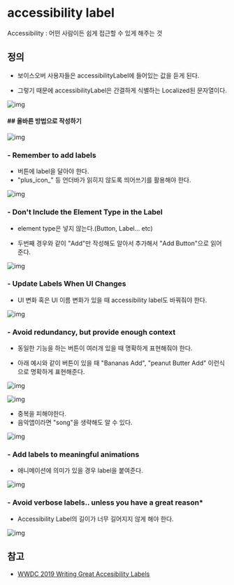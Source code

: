 # accessibility label

Accessibility : 어떤 사람이든 쉽게 접근할 수 있게 해주는 것



## 정의

- 보이스오버 사용자들은 accessibilityLabel에 들어있는 값을 듣게 된다. 

- 그렇기 때문에 accessibilityLabel은 간결하게 식별하는 Localized된 문자열이다. 



![img](https://blog.kakaocdn.net/dn/yta4o/btq5G17P5Fy/dMS7bSWHJyI0J5f7AxBun1/img.png)

  

#### ## 올바른 방법으로 작성하기

![img](https://blog.kakaocdn.net/dn/cqOBOW/btq5KQROoeK/CBfAKze2cWoZpIgXou3QQk/img.png)

 

### - Remember to add labels

- 버튼에 label을 달아야 한다.
-  "plus_icon_" 등 언더바가 읽히지 않도록 띄어쓰기를 활용해야 한다.

 

![img](https://blog.kakaocdn.net/dn/QHV4n/btq5DaYC0h0/GK8i39kYnJncsuZviG54T1/img.png)



### - Don't Include the Element Type in the Label

- element type은 넣지 않는다.(Button, Label... etc)

- 두번째 경우와 같이 "Add"만 작성해도 알아서 추가해서 "Add Button"으로 읽어준다. 

 

![img](https://blog.kakaocdn.net/dn/srOlV/btq5FdBcGa1/W72ZJXP65kFiKenkBxAwnK/img.png)



### - Update Labels When UI Changes

- UI 변화 혹은 UI 이름 변화가 있을 때 accessibility label도 바꿔줘야 한다.



![img](https://blog.kakaocdn.net/dn/mCkvh/btq5C96xHmj/0bGRMQ1KtPBdJcw9MFwxkK/img.png)



 

### - Avoid redundancy, but provide enough context

- 동일한 기능을 하는 버튼이 여러개 있을 때 명확하게 표현해줘야 한다. 

- 아래 예시와 같이 버튼이 있을 때 "Bananas Add", "peanut Butter Add" 이런식으로 명확하게 표현해준다.



![img](https://blog.kakaocdn.net/dn/cfl3eC/btq5APmVDNe/ybsb7yfW8qMFCiUGsMK201/img.png)



![img](https://blog.kakaocdn.net/dn/8WIqc/btq5FXdNILS/fxKg4dWDdWgsSpPleDmL7k/img.png)



- 중복을 피해야한다.
- 음악앱이라면 "song"을 생략해도 알 수 있다.

![img](https://blog.kakaocdn.net/dn/XfaFa/btq5AO2EGrn/jg7SXAqM15kgFpH5S85Kqk/img.png)

 

### - Add labels to meaningful animations 

- 애니메이션에 의미가 있을 경우 label을 붙여준다.

![img](https://blog.kakaocdn.net/dn/Ccjzk/btq5J167boo/4SQDuYencShsPahR7SKrH0/img.png)



### - Avoid verbose labels.. unless you have a great reason*

- Accessibility Label의 길이가 너무 길어지지 않게 해야 한다.

![img](https://blog.kakaocdn.net/dn/dpGGXq/btq5ItJzVAd/J7o9sajQtsmhUsllaFqhJK/img.png)



## 참고

- [WWDC 2019 Writing Great Accesibility Labels](https://developer.apple.com/videos/play/wwdc2019/254/)